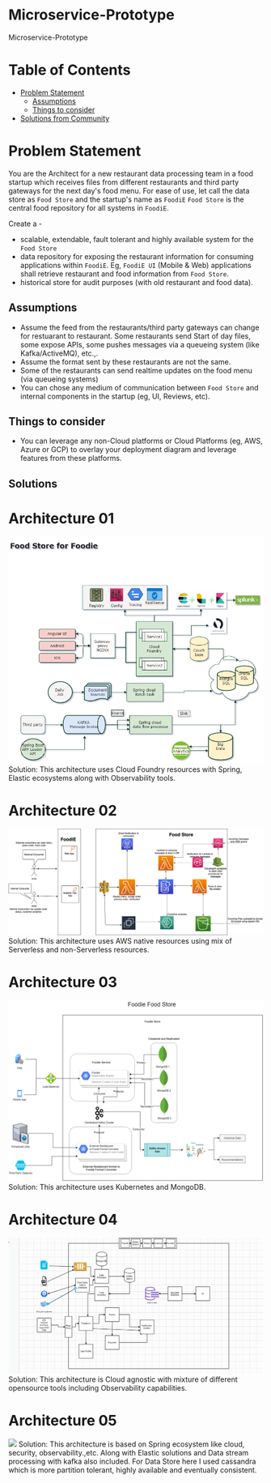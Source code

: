 # Microservice-Prototype
Microservice-Prototype



# Table of Contents
- [Problem Statement](#problem-statement)
    - [Assumptions](#assumptions)
    - [Things to consider](#things-to-consider)
- [Solutions from Community](#solutions-from-community)

# Problem Statement
You are the Architect for a new restaurant data processing team in a food startup which receives files from different restaurants and third party gateways for the next day's food menu. For ease of use, let call the data store as `Food Store` and the startup's name as `FoodiE`
`Food Store` is the central food repository for all systems in `FoodiE`. 

Create a -
- scalable, extendable, fault tolerant and highly available system for the `Food Store`
- data repository for exposing the restaurant information for consuming applications within `FoodiE`. Eg, `FoodiE UI` (Mobile & Web) applications shall retrieve restaurant and food information from `Food Store`.
- historical store for audit purposes (with old restaurant and food data).

## Assumptions
- Assume the feed from the restaurants/third party gateways can change for restuarant to restaurant. Some restaurants send Start of day files, some expose APIs, some pushes messages via a queueing system (like Kafka/ActiveMQ), etc.,.
- Assume the format sent by these restaurants are not the same.
- Some of the restaurants can send realtime updates on the food menu (via queueing systems)
- You can chose any medium of communication between `Food Store` and internal components in the startup (eg, UI, Reviews, etc).

## Things to consider
- You can leverage any non-Cloud platforms or Cloud Platforms (eg, AWS, Azure or GCP) to overlay your deployment diagram and leverage features from these platforms.

## Solutions 
# Architecture 01 

<img src="https://raw.githubusercontent.com/Md-Sanaul-Haque-Shanto/Microservice-Prototype/main/Architecture01.png" />
 Solution: This architecture uses Cloud Foundry resources with Spring, Elastic ecosystems along with Observability tools.

# Architecture 02

<img src="https://raw.githubusercontent.com/Md-Sanaul-Haque-Shanto/Microservice-Prototype/main/Architecture04.png" />
 Solution: This architecture uses AWS native resources using mix of Serverless and non-Serverless resources.

# Architecture 03 

<img src="https://raw.githubusercontent.com/Md-Sanaul-Haque-Shanto/Microservice-Prototype/main/Architecture02.png" />
Solution: This architecture uses Kubernetes and MongoDB.

# Architecture 04 

<img src="https://raw.githubusercontent.com/Md-Sanaul-Haque-Shanto/Microservice-Prototype/main/Architecture03.png" />
Solution: This architecture is Cloud agnostic with mixture of different opensource tools including Observability capabilities.

# Architecture 05 

<img src="https://raw.githubusercontent.com/Md-Sanaul-Haque-Shanto/Microservice-Prototype/main/Architecture05.png" />
Solution: This architecture is based on Spring ecosystem like cloud, security, observability.,etc. Along with Elastic solutions and Data stream processing with kafka also included. For Data Store here I used cassandra which is more partition tolerant, highly available and eventually consistent.
